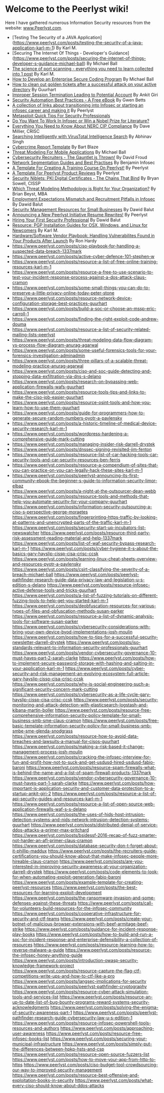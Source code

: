 # **Welcome to the Peerlyst wiki!**

Here I have gathered numerous Information Security resources from the website: www.Peerlyst.com.

- [Testing The Security of a JAVA Application] (https://www.peerlyst.com/posts/testing-the-security-of-a-java-application-karl-m-1) By Karl M.
- [Securing The Internet Of Things - Developer's Guidance] (https://www.peerlyst.com/posts/securing-the-internet-of-things-developer-s-guidance-michael-ball) By Michael Ball
- [The science of port scanning - everything you need to learn collected into 1 post](https://www.peerlyst.com/posts/the-science-of-port-scanning-everything-you-need-to-learn-collected-into-1-post-karl-m-1) By Karl M.
- [How to Develop an Enterprise Secure Coding Program](https://www.peerlyst.com/posts/how-to-develop-an-enterprise-secure-coding-program-michael-ball) By Michael Ball 
- [How to clean out golden tickets after a successful attack on your active directory](https://www.peerlyst.com/posts/how-to-clean-out-golden-tickets-after-a-succesful-attack-on-your-active-directory-guurhart) By Guurhart
- [Improper Session Termination Leading to Potential Account](https://www.peerlyst.com/posts/improper-session-termination-leading-to-potential-account-takeover-ankit-giri) By Ankit Giri
- [Security Automation Best Practices - A Free eBook](https://www.peerlyst.com/posts/security-automation-best-practices-a-free-ebook-gwen-betts) By Gwen Betts
- [A collection of links about transitioning into Infosec or starting an infosec career and making it](https://www.peerlyst.com/posts/a-collection-of-links-about-transitioning-into-infosec-or-starting-an-infosec-career-and-making-it-peerlyst) By Peerlyst
- [Metasploit Quick Tips For Security Professionals](https://www.peerlyst.com/posts/metasploit-quick-tips-for-security-professionals-abhinav-singh)
- [Do You Want To Work In Infosec or Win a Nobel Prize for Literature?](https://www.peerlyst.com/posts/do-you-want-to-work-in-infosec-or-win-a-nobel-prize-for-literature-kris-rides)
- [Everything You Need to Know About NERC CIP Compliance](https://www.peerlyst.com/posts/everything-you-need-to-know-about-nerc-cip-compliance-dave-millier-crisc) By Dave Millier, CRISC
- [Searching Intelligently with VirusTotal Intelligence Search](https://www.peerlyst.com/posts/searching-intelligently-with-virustotal-intelligence-search-abhinav-singh) By Abhinav Singh
- [Cybercrime Report Template](https://www.peerlyst.com/posts/cybercrime-report-template-bart-blaze) By Bart Blaze
- [Threat Modeling For Mobile Applications](https://www.peerlyst.com/posts/threat-modeling-for-mobile-applications-michael-ball) By Michael Ball
- [Cybersecurity Recruiters - The Gauntlet is Thrown!](https://www.peerlyst.com/posts/cybersecurity-recruiters-the-gauntlet-is-thrown-david-froud) By David Froud
- [Network Segmentation Guides and Best Practises](https://www.peerlyst.com/posts/network-segmentation-guides-and-best-practices-benjamin-infosec) By Benjamin Infosec
- [A Template For Creating A Training Course On Peerlyst!](https://www.peerlyst.com/posts/a-template-for-creating-a-training-course-on-peerlyst-peerlyst) By Peerlyst
- [A Template For Peerlyst Product Reviews](https://www.peerlyst.com/posts/a-template-for-peerlyst-product-reviews-peerlyst) By Peerlyst
- [Security Niblets: PKI Digital Certificates - The Chains That Bind](https://www.peerlyst.com/posts/security-niblets-pki-digital-certificates-the-chains-that-bind-bryan-sowell-cissp) By Bryan Sowell, CISSP
- [Which Threat Modeling Methodology is Right for Your Organization?](https://www.peerlyst.com/posts/which-threat-modeling-methodology-is-right-for-your-organization-brian-beyst-mba) By Brian Beyst, MBA
- [Employment Expectations Mismatch and Recruitment Pitfalls in Infosec](https://www.peerlyst.com/posts/employment-expectations-mismatch-and-recruitment-pitfalls-in-infosec-dawid-balut) By Dawid Balut
- [Security Management Resources for Small Businesses](https://www.peerlyst.com/posts/security-management-resources-for-small-business-smb-sme-dawid-balut) By Dawid Balut
- [Announcing a New Peerlyst Initiative Resume Rewrites!](https://www.peerlyst.com/posts/announcing-a-new-peerlyst-initiative-resume-rewrites-peerlyst) By Peerlyst
- [Hiring Your First Security Professional](https://www.peerlyst.com/posts/hiring-your-first-security-professional-dawid-balut) By Dawid Balut
- [Resource: PGP Installation Guides for OSX, Windows, and Linux for Newcomers](https://www.peerlyst.com/posts/resource-pgp-installation-guides-for-osx-windows-and-linux-for-newcomers-karl-m-1) By Karl M.
- [Hardware/Software Vendor Playbook: Handling Vulnerabilites Found in Your Products After Launch](https://www.peerlyst.com/posts/hardware-software-vendor-playbook-handling-vulnerabilities-found-in-your-products-after-launch-ron-hardy) By Ron Hardy
- https://www.peerlyst.com/posts/ciso-playbook-for-handling-a-suspected-data-breach-1337mark
- https://www.peerlyst.com/posts/active-cyber-defence-101-stephen-w
- https://www.peerlyst.com/posts/resource-a-list-of-free-online-training-resources-karl-m-1
- https://www.peerlyst.com/posts/resource-a-free-to-use-scenario-to-test-your-incident-response-process-against-a-dos-attack-claus-cramon
- https://www.peerlyst.com/posts/some-small-things-you-can-do-to-preserve-a-little-privacy-online-today-peter-stone
- https://www.peerlyst.com/posts/resource-network-device-configuration-storage-best-practices-guurhart
- https://www.peerlyst.com/posts/build-a-soc-or-choose-an-mssp-eric-carroll-1
- https://www.peerlyst.com/posts/finding-the-right-exploit-code-andrew-douma
- https://www.peerlyst.com/posts/resource-a-list-of-security-related-mailing-lists-peerlyst
- https://www.peerlyst.com/posts/threat-modeling-data-flow-diagram-vs-process-flow-diagram-anurag-agarwal
- https://www.peerlyst.com/posts/some-useful-forensics-tools-for-your-forensics-investigation-adminadmin
- https://www.peerlyst.com/posts/three-pillars-of-a-scalable-threat-modeling-practice-anurag-agarwal
- https://www.peerlyst.com/posts/ciso-and-soc-guide-detecting-and-stopping-data-exfiltration-via-dns-s-delano
- https://www.peerlyst.com/posts/research-on-bypassing-web-application-firewalls-wafs-guurhart
- https://www.peerlyst.com/posts/resource-tools-tips-and-links-to-make-the-ciso-job-easier-guurhart
- https://www.peerlyst.com/posts/resource-osint-tools-and-how-you-learn-how-to-use-them-guurhart
- https://www.peerlyst.com/posts/guide-for-programmers-how-to-generate-secure-random-numbers-pyotr-a-pavlensky
- https://www.peerlyst.com/posts/a-historic-timeline-of-medical-device-security-research-karl-m-1
- https://www.peerlyst.com/posts/wordpress-hardening-a-comprehensive-guide-mark-cutting
- https://www.peerlyst.com/posts/managing-insider-risk-darrell-drystek
- https://www.peerlyst.com/posts/dnssec-signing-revisited-jim-fenton
- https://www.peerlyst.com/posts/resource-list-of-car-hacking-tools-car-security-tools-and-car-security-resources-ben-ferris
- https://www.peerlyst.com/posts/resource-a-compendium-of-sites-that-you-can-practice-on-you-can-legally-hack-these-sites-karl-m-1
- https://www.peerlyst.com/posts/peerlyst-announcing-its-first-community-ebook-the-beginner-s-guide-to-information-security-limor-elbaz
- https://www.peerlyst.com/posts/a-night-at-the-outsourcer-dean-webb
https://www.peerlyst.com/posts/resource-tools-and-methods-that-help-you-automate-security-for-your-company-guurhart
https://www.peerlyst.com/posts/information-security-outsourcing-a-ciso-s-perspective-george-moraetes
https://www.peerlyst.com/posts/fingerprinting-https-traffic-by-looking-at-patterns-and-unencrypted-parts-of-the-traffic-karl-m-1
https://www.peerlyst.com/posts/security-start-up-incubators-list-newswatcher
https://www.peerlyst.com/posts/resource-third-party-risk-assessment-reading-material-and-help-1337mark
https://www.peerlyst.com/posts/list-of-waf-security-bypass-research-karl-m-1
https://www.peerlyst.com/posts/cyber-hygiene-it-s-about-the-basics-gary-hayslip-cissp-cisa-crisc-ccsk
https://www.peerlyst.com/posts/learning-linux-cheat-sheets-overview-and-resources-pyotr-a-pavlensky
https://www.peerlyst.com/posts/csirt-classifying-the-severity-of-a-breach-michael-ball
https://www.peerlyst.com/posts/peerlyst-pathfinder-research-guide-data-privacy-law-and-legislation-u-s-edition-s-delano
https://www.peerlyst.com/posts/resource-infosec-active-defense-tools-and-tricks-guurhart
https://www.peerlyst.com/posts/a-list-of-fuzzing-tutorials-on-different-fuzzing-tools-to-help-get-you-started-karl-m-1
https://www.peerlyst.com/posts/deobfuscation-resources-for-various-types-of-files-and-obfuscation-methods-susan-parker
https://www.peerlyst.com/posts/resource-a-list-of-dynamic-analysis-tools-for-software-susan-parker
https://www.peerlyst.com/posts/cybersecurity-considerations-with-bring-your-own-device-byod-implementations-josh-moulin
https://www.peerlyst.com/posts/how-to-tips-for-a-successful-security-newsletter-darrell-drystek
https://www.peerlyst.com/posts/iso-standards-relevant-to-information-security-professionals-guurhart
https://www.peerlyst.com/posts/vendor-cybersecurity-governance-10-must-haves-part-2-sarah-clarke
https://www.peerlyst.com/posts/how-to-implement-secure-password-storage-with-hashing-and-salting-in-your-application-karl-m-1
https://www.peerlyst.com/posts/cyber-security-and-risk-management-an-evolving-ecosystem-full-article-gary-hayslip-cissp-cisa-crisc-ccsk
https://www.peerlyst.com/posts/why-is-social-engineering-such-a-significant-security-concern-mark-cutting
https://www.peerlyst.com/posts/cybersecurity-as-a-life-cycle-gary-hayslip-cissp-cisa-crisc-ccsk
https://www.peerlyst.com/posts/security-monitoring-and-attack-detection-with-elasticsearch-logstash-and-kibana-martin-boller
https://www.peerlyst.com/posts/resource-free-comprehensive-information-security-policy-template-for-small-business-smb-sme-claus-cramon
https://www.peerlyst.com/posts/free-basic-template-information-security-policy-for-small-business-smb-smbe-sme-glenda-snodgrass
https://www.peerlyst.com/posts/resource-how-to-avoid-data-breaches-and-lawsuits-a-manual-for-cisos-guurhart
https://www.peerlyst.com/posts/making-a-risk-based-it-change-management-process-josh-moulin
https://www.peerlyst.com/posts/cracking-the-infosec-interview-for-fun-and-profit-how-not-to-suck-and-get-usdusd-hired-usdusd-fabio-baroni
https://www.peerlyst.com/posts/resource-spam-firewalls-what-is-behind-the-name-and-a-list-of-spam-firewall-products-1337mark
https://www.peerlyst.com/posts/vendor-cybersecurity-governance-10-must-haves-part-1-sarah-clarke
https://www.peerlyst.com/posts/how-important-is-application-security-and-customer-data-protection-to-a-startup-ankit-giri-2
https://www.peerlyst.com/posts/resource-a-list-of-api-security-guides-and-resources-karl-m-1
https://www.peerlyst.com/posts/resource-a-list-of-open-source-web-application-firewalls-waf-s-s-delano
https://www.peerlyst.com/posts/the-uses-of-hids-host-intrusion-detection-systems-and-nids-network-intrusion-detection-systems-guurhart
https://www.peerlyst.com/posts/distributed-denial-of-service-ddos-attacks-a-primer-max-pritchard
https://www.peerlyst.com/posts/bsidessf-2016-recap-of-fuzz-smarter-not-harder-an-afl-primer-claus-cramon
https://www.peerlyst.com/posts/database-security-don-t-forget-about-it-phillip-maddux
https://www.peerlyst.com/posts/the-recruiters-guide-certifications-you-should-know-about-that-make-infosec-people-more-hireable-claus-cramon
https://www.peerlyst.com/posts/are-you-interested-in-improving-security-awareness-at-your-organization-darrell-drystek
https://www.peerlyst.com/posts/code-elements-to-look-for-when-automating-exploit-generation-fabio-baroni
https://www.peerlyst.com/posts/example-template-for-creating-peerlyst-resources
https://www.peerlyst.com/posts/the-best-resources-for-learning-exploit-development
https://www.peerlyst.com/posts/the-ransomware-invasion-and-some-defenses-against-these-threats
https://www.peerlyst.com/posts/call-for-volunteers-build-resources-for-the-infosec-community
https://www.peerlyst.com/posts/cooperative-infrastructure-for-security-and-ctf-teams
https://www.peerlyst.com/posts/create-your-botnet-of-malicious-browser-extensions-with-beef-armitage-beef-strike
https://www.peerlyst.com/posts/guidance-for-incident-response-play-books
https://www.peerlyst.com/posts/how-to-build-and-run-a-soc-for-incident-response-and-enterprise-defensibility-a-collection-of-resources
https://www.peerlyst.com/posts/resource-learning-how-to-reverse-malware-a-guide
https://www.peerlyst.com/posts/resource-the-infosec-honey-anything-guide
https://www.peerlyst.com/posts/introduction-owasp-security-knowledge-framework-project
https://www.peerlyst.com/posts/resource-capture-the-flag-ctf-competitions-write-ups-and-how-to-ctf-like-a-pro
https://www.peerlyst.com/posts/langsec-implications-for-security
https://www.peerlyst.com/posts/peerlyst-pathfinder-cryptography
https://www.peerlyst.com/posts/resource-cyber-attack-simulation-tools-and-services-list
https://www.peerlyst.com/posts/resource-an-up-to-date-list-of-bug-bounty-programs-reward-systems-security-acknowledgments
https://www.peerlyst.com/posts/solving-the-enigma-of-security-awareness-part-1
https://www.peerlyst.com/posts/peerlyst-pathfinder-research-guide-cybersecurity-law-u-s-edition-1
https://www.peerlyst.com/posts/resource-infosec-powershell-tools-resources-and-authors
https://www.peerlyst.com/posts/approaching-user-awareness
https://www.peerlyst.com/posts/resource-free-infosec-books-list
https://www.peerlyst.com/posts/securing-your-municipal-infrastructure
https://www.peerlyst.com/posts/simply-put-the-differences-between-hpkp-hsts-and-csp
https://www.peerlyst.com/posts/resource-open-source-fuzzers-list
https://www.peerlyst.com/posts/how-to-move-your-app-from-http-to-https
https://www.peerlyst.com/posts/ciso-budget-tool-crowdsourcing-our-way-to-improved-security-management
https://www.peerlyst.com/posts/resource-best-offensive-and-exploitation-books-in-security
https://www.peerlyst.com/posts/what-every-ciso-should-know-about-ddos-attacks